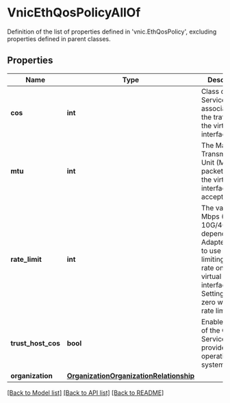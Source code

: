 # VnicEthQosPolicyAllOf

Definition of the list of properties defined in 'vnic.EthQosPolicy', excluding properties defined in parent classes.
## Properties
Name | Type | Description | Notes
------------ | ------------- | ------------- | -------------
**cos** | **int** | Class of Service to be associated to the traffic on the virtual interface. | [optional] 
**mtu** | **int** | The Maximum Transmission Unit (MTU) or packet size that the virtual interface accepts. | [optional] 
**rate_limit** | **int** | The value in Mbps (0-10G/40G/100G depending on Adapter Model) to use for limiting the data rate on the virtual interface. Setting this to zero will turn rate limiting off. | [optional] 
**trust_host_cos** | **bool** | Enables usage of the Class of Service provided by the operating system. | [optional] 
**organization** | [**OrganizationOrganizationRelationship**](OrganizationOrganizationRelationship.md) |  | [optional] 

[[Back to Model list]](../README.md#documentation-for-models) [[Back to API list]](../README.md#documentation-for-api-endpoints) [[Back to README]](../README.md)


